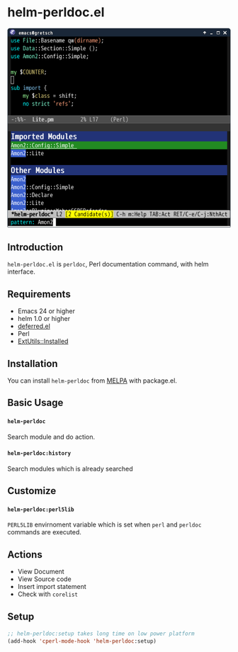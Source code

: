 # helm-perldoc.el

![helm-perldoc](image/helm-perldoc1.png)


## Introduction
`helm-perldoc.el` is `perldoc`, Perl documentation command, with helm interface.


## Requirements

* Emacs 24 or higher
* helm 1.0 or higher
* [deferred.el](https://github.com/kiwanami/emacs-deferred)
* Perl
* [ExtUtils::Installed](https://metacpan.org/module/ExtUtils::Installed)


## Installation

You can install `helm-perldoc` from [MELPA](http://melpa.milkbox.net/) with package.el.


## Basic Usage

#### `helm-perldoc`

Search module and do action.

#### `helm-perldoc:history`

Search modules which is already searched

## Customize

#### `helm-perldoc:perl5lib`

`PERL5LIB` envirnoment variable which is set when `perl` and `perldoc`
commands are executed.


## Actions

* View Document
* View Source code
* Insert import statement
* Check with `corelist`


## Setup

```lisp
;; helm-perldoc:setup takes long time on low power platform
(add-hook 'cperl-mode-hook 'helm-perldoc:setup)
```
